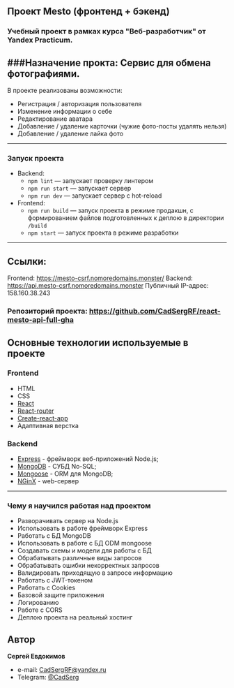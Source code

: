 
## Проект Mesto (фронтенд + бэкенд)

### Учебный проект в рамках курса "Веб-разработчик" от Yandex Practicum. 
###Назначение прокта: Сервис для обмена фотографиями.
---
В проекте реализованы возможности:
- Регистрация / авторизация пользователя
- Изменение информации о себе
- Редактирование аватара
- Добавление / удаление карточки (чужие фото-посты удалять нельзя)
- Добавление / удаление лайка фото

---
### Запуск проекта

- Backend:
  - `npm lint` — запускает проверку линтером
  - `npm run start` — запускает сервер
  - `npm run dev` — запускает сервер с hot-reload
- Frontend:
  - `npm run build` — запуск проекта в режиме продакшн, с формированием файлов подготовленных к деплою в директории `/build`
  - `npm start` — запуск проекта в режиме разработки

---
## Ссылки:
Frontend: https://mesto-csrf.nomoredomains.monster/
Backend: https://api.mesto-csrf.nomoredomains.monster
Публичный IP-адрес: 158.160.38.243
### Репозиторий проекта: https://github.com/CadSergRF/react-mesto-api-full-gha

## Основные технологии используемые в проекте
### Frontend
- HTML
- CSS
- [React](https://ru.react.js.org/)
- [React-router](https://reactrouter.com/en/main)
- [Create-react-app](https://create-react-app.dev/)
- Адаптивная верстка

### Backend
- [Express](https://expressjs.com/ru/) - фреймворк веб-приложений Node.js;
- [MongoDB](https://www.mongodb.com/) - СУБД No-SQL;
- [Mongoose](https://mongoosejs.com/) - ORM для MongoDB;
- [NGinX](https://nginx.org/ru/) - web-сервер

---
### Чему я научился работая над проектом

- Разворачивать сервер на Node.js
- Использовать в работе фреймворк Express
- Работать с БД MongoDB
- Использовать в работе с БД ODM mongoose
- Создавать схемы и модели для работы с БД
- Обрабатывать различные виды запросов
- Обрабатывать ошибки некорректных запросов
- Валидировать приходящую в запросе информацию
- Работать с JWT-токеном
- Работать с Cookies
- Базовой защите приложения
- Логированию
- Работе с CORS
- Деплою проекта на реальный хостинг

## Автор

**Сергей Евдокимов**

- e-mail: [CadSergRF@yandex.ru](mailto:CadSergRF@yandex.ru)
- Telegram: [@CadSerg](https://t.me/CadSerg)
